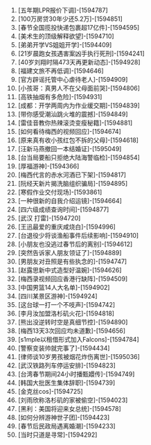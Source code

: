 
1. [五年期LPR报价下调]-[1594787]
1. [100万房贷30年少还5.2万]-[1594851]
1. [春节全国揽投快递包裹超17亿件]-[1594595]
1. [美术生的顶级解释欲望]-[1594710]
1. [弟弟开学VS姐姐开学]-[1594409]
1. [21岁晨跑女孩遇害案凶手执行死刑]-[1594241]
1. [40岁刘翔时隔473天再更新动态]-[1594928]
1. [福建文旅不再低调]-[1594646]
1. [官方辟谣托管中心虐待老人]-[1594909]
1. [小孩哥：真男人不在父母面前哭]-[1594806]
1. [高铁抽烟有多危险]-[1594931]
1. [成都：开学两周内为作业缓交期]-[1594839]
1. [带你感受潮汕跳火堆的震撼]-[1594849]
1. [雷佳音教你热辣滚烫变瘦秘籍]-[1594881]
1. [如何看待梅西的视频回应]-[1594674]
1. [原来真有收小孩红包不拆的父母]-[1594618]
1. [汪新马燕撤回一本结婚证]-[1595049]
1. [台当局要船只拒绝大陆海警临检]-[1594854]
1. [厚福游神]-[1594366]
1. [梅西代言的赤水河酒已下架]-[1594817]
1. [阮经天新片揭洗脑组织骗局]-[1594895]
1. [寒假作业交付现场]-[1593861]
1. [一种很新的自我介绍运镜]-[1594664]
1. [四六级成绩查询时间]-[1594877]
1. [武汉 打雷]-[1594720]
1. [王迅最爱的重庆咸烧白]-[1594996]
1. [台退役少将谈渔船事件后续影响]-[1594910]
1. [小朋友也没逃过春节后的离别]-[1594612]
1. [突然告诉家人朋友领证了]-[1594889]
1. [男朋友对丑照是有些执念的]-[1594747]
1. [赵露思新中式造型好温婉]-[1594626]
1. [梅西录视频回应香港行缺阵]-[1594509]
1. [中国男篮14人大名单]-[1594902]
1. [四川某景区游神]-[1594924]
1. [这台球一打一个不吱声]-[1594742]
1. [李月汝加盟洛杉矶火花]-[1594818]
1. [熊出没逆转时空是真细节控]-[1594890]
1. [梅西13天3次回应均未道歉]-[1594656]
1. [s1mple以租借形式加入Falcons]-[1594784]
1. [警察变装帅就完事了]-[1594434]
1. [律师谈10岁男孩被烟花炸伤离世]-[1595036]
1. [武汉铁路列车停运安排]-[1594823]
1. [台湾春节期间24小时播甄嬛传]-[1594749]
1. [韩国大批医生集体辞职]-[1594739]
1. [金克丝cos]-[1594725]
1. [刘雨欣称洛杉矶的家被偷空]-[1594023]
1. [黑利：美国将迎来女总统]-[1594578]
1. [如何分辨游神世子团]-[1594423]
1. [春节后民政局遇离婚潮]-[1594233]
1. [当时只道是寻常]-[1594292]